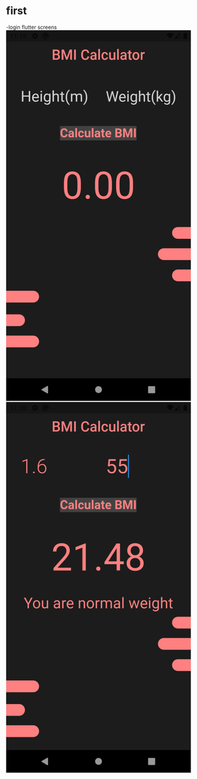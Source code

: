 # first

-login flutter screens
![alt text](https://github.com/TanishaOhri/BMI_Calculator_Try/blob/master/ss/Screenshot_1620409688.png?raw=true)
![alt text](https://github.com/TanishaOhri/BMI_Calculator_Try/blob/master/ss/Screenshot_1620409721.png?raw=true)

